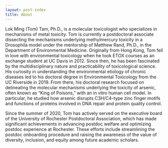 ```yaml
---
layout: post-index
title: About
---
```


Lok Ming (Tom) Tam, Ph.D., is a molecular toxicologist who specializes in mechanisms of metal toxicity. Tom is currently a postdoctoral associate dissecting the mechanisms underlying methylmercury toxicity in a Drosophila model under the mentorship of Matthew Rand, Ph.D., in the Department of Environmental Medicine. Originally from Hong Kong, Tom fell in love with environmental toxicology when he took ETOX courses as an exchange student at UC Davis in 2012. Since then, he has been fascinated by the multidisciplinary nature and practicability of toxicological science. His curiosity in understanding the environmental etiology of chronic diseases led to his doctoral degree in Environmental Toxicology from the UC Riverside in 2019. From there, his doctoral research focused on delineating the molecular mechanisms underlying the toxicity of arsenic, often known as “King of Poisons,” with an in vitro human cell model. In particular, he studied how arsenic disrupts C3H/C4-type zinc finger motifs and functions of proteins involved in DNA repair and protein quality control.

Since the summer of 2020, Tom has actively served on the executive board of the University of Rochester Postdoctoral Association, which has made significant achievements in advancing postdoc welfare and optimizing postdoc experience at Rochester. These efforts include streamlining the postdoc onboarding procedure and raising the awareness of the value of diversity, inclusion, and equity among future academic scholars.
